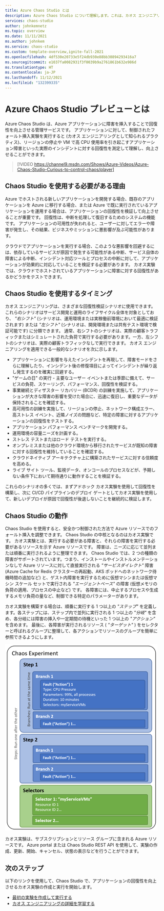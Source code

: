 ```yaml
---
title: Azure Chaos Studio とは
description: Azure Chaos Studio について理解します。これは、カオス エンジニアリングを使用してサービスに障害を挿入し、そのサービスが中断にどのように対応するかを監視することで、実際のインシデントに対するアプリケーションとサービスの回復性を測定、理解、構築するための Azure サービスです。
services: chaos-studio
author: johnkemnetz
ms.topic: overview
ms.date: 11/11/2021
ms.author: johnkem
ms.service: chaos-studio
ms.custom: template-overview,ignite-fall-2021
ms.openlocfilehash: 4df530e20733e5f24db930e88bb30894293416a7
ms.sourcegitcommit: e1037fa0082931f3f0039b9a2761861b632e986d
ms.translationtype: HT
ms.contentlocale: ja-JP
ms.lasthandoff: 11/12/2021
ms.locfileid: "132399335"
---
```

# <a name="what-is-azure-chaos-studio-preview"></a>Azure Chaos Studio プレビューとは

Azure Chaos Studio は、Azure アプリケーションに障害を挿入することで回復性を向上させる管理サービスです。 アプリケーションに対して、制御されたフォールト挿入実験を実行すると (カオス エンジニアリングとして知られるプラクティス)、リージョンの停止や VM で高 CPU 使用率を引き起こすアプリケーション障害といった実際のインシデントに対する回復性を測定して理解し、向上させることができます。

> [!VIDEO https://channel9.msdn.com/Shows/Azure-Videos/Azure-Chaos-Studio-Curious-to-control-chaos/player]

## <a name="why-should-i-use-chaos-studio"></a>Chaos Studio を使用する必要がある理由

Azure でホストされる新しいアプリケーションを開発する場合、既存のアプリケーションを Azure に移行する場合、または Azure で既に実行されているアプリケーションを運用する場合は、アプリケーションの回復性を検証して向上させることが重要です。 回復性は、中断を処理して復旧するためのシステムの機能です。 アプリケーションの可用性が失われると、ユーザーに対してエラーや障害が発生し、その結果、ビジネスやミッションに悪影響が及ぶ可能性があります。

クラウドでアプリケーションを実行する場合、このような悪影響を回避するには、依存しているサービスが原因で発生する可能性がある中断、サービス自体の障害による中断、インシデント対応ツールとプロセスの中断に対して、アプリケーションが効果的に対応していることを検証する必要があります。 カオス実験では、クラウドでホストされているアプリケーションに障害に対する回復性があるかどうかをテストできます。

## <a name="when-would-i-use-chaos-studio"></a>Chaos Studio を使用するタイミング

カオス エンジニアリングは、さまざまな回復性検証シナリオに使用できます。 これらのシナリオはサービス開発と運用のライフサイクル全体を対象としており、 *"右シフト"* (シナリオは、運用環境または実稼働前環境において最適に検証されます) または *"左シフト"* (シナリオは、開発環境または共有テスト環境で検証可能です) に分類できます。 通常、右シフトのシナリオは、実際の顧客トラフィックまたはシミュレートされた負荷で実行する必要があります。一方、左シフトのシナリオは、実際の顧客トラフィックなしで実行できます。 カオス エンジニアリングを適用できる一般的なシナリオを次に示します。
* アプリケーションに影響を与えたインシデントを再現して、障害モードをさらに理解したり、インシデント後の修復項目によってインシデントが繰り返し発生するのを確実に回避する。
* "ゲームの日" の実行 - 主要なユーザー イベントまたは季節に備えて、サービスの負荷、スケーリング、パフォーマンス、回復性を検証する。
* 事業継続とディザスター リカバリー (BCDR) の訓練を実施して、アプリケーションが大きな障害の影響を受けた場合に、迅速に復旧し、重要なデータが保持されることを確認する。
* 高可用性の訓練を実施して、リージョンの停止、ネットワーク構成エラー、高ストレス イベント、近隣ノイズの問題など、特定の障害に対するアプリケーションの回復性をテストする。
* アプリケーション パフォーマンス ベンチマークを開発する。
* 運用環境の容量ニーズを計画する。
* ストレス テストまたはロード テストを実行する。
* オンプレミスまたは他のクラウド環境から移行されたサービスが既知の障害に対する回復性を維持していることを確認する。
* クラウドネイティブ アーキテクチャ上に構築されたサービスに対する信頼度を高める。
* ライブ サイト ツール、監視データ、オンコールのプロセスなどが、予期しない条件下において期待通りに動作することを検証する。

これらのシナリオの多くでは、まずアドホック カオス実験を使用して回復性を構築し、次に CI/CD パイプラインのデプロイ ゲートとしてカオス実験を使用して、新しいデプロイが原因で回復性が後退しないことを継続的に検証します。

## <a name="how-does-chaos-studio-work"></a>Chaos Studio の動作

Chaos Studio を使用すると、安全かつ制御された方法で Azure リソースでのフォールト挿入を調整できます。 Chaos Studio の中核となるのはカオス実験です。 カオス実験とは、実行する必要がある障害と、それらの障害を実行する必要があるリソースを示す Azure リソースです。 障害は、ニーズに応じて並列または順番に実行されるように整理できます。 Chaos Studio では、2 つの種類の障害がサポートされています。つまり、インストールやインストルメンテーションなしで Azure リソースに対して直接実行される *"サービスダイレクト"* 障害 (Azure Cache for Redis クラスターの再起動、AKS ポッドへのネットワーク待機時間の追加など) と、ゲスト内障害を実行するために仮想マシンまたは仮想マシン スケール セットで実行される *"エージェントベース"* の障害 (仮想メモリの負荷の適用、プロセスの中止など) です。 各障害には、中止するプロセスや生成するメモリ負荷の量など、制御できる特定のパラメーターがあります。

カオス実験を構築する場合は、順番に実行する 1 つ以上の *"ステップ"* を定義します。各ステップには、ステップ内で並列に実行される 1 つ以上の *"分岐"* を含め、各分岐には障害の挿入や一定期間の待機といった 1 つ以上の *"アクション"* を含めます。 最後に、各障害が実行されるリソース ( *"ターゲット"* ) をセレクターと呼ばれるグループに整理して、各アクションでリソースのグループを簡単に参照できるようにします。

![カオス実験のレイアウトを示す図。](images/chaos-experiment.png)

カオス実験は、サブスクリプションとリソース グループに含まれる Azure リソースです。 Azure portal または Chaos Studio REST API を使用して、実験の作成、更新、開始、キャンセル、状態の表示などを行うことができます。

## <a name="next-steps"></a>次のステップ
以下のリンクを使用して、Chaos Studio で、アプリケーションの回復性を向上させるカオス実験の作成と実行を開始します。
- [最初の実験を作成して実行する](chaos-studio-tutorial-service-direct-portal.md)
- [カオス エンジニアリングの詳細を学習する](chaos-studio-chaos-engineering-overview.md)
